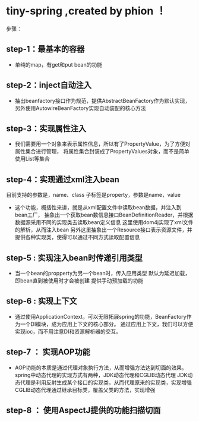 tiny-spring ,created by phion ！
=====

步骤：

## step-1：最基本的容器

* 单纯的map，有get和put bean的功能


## step-2：inject自动注入

* 抽出beanfactory接口作为规范，提供AbstractBeanFactory作为默认实现，
另外使用AutowireBeanFactory实现自动装配的核心方法


## step-3：实现属性注入

* 我们需要用一个对象来表示属性信息，所以有了PropertyValue，为了方便对属性集合进行管理，
将属性集合封装成了PropertyValues对象，而不是简单使用List等集合


## step-4：实现通过xml注入bean

目前支持的参数是，name、class
子标签是property，参数是name，value

* 这个功能，概括性来讲，就是从xml配置文件中读取bean数据，并注入到bean工厂，
抽象出一个获取bean数信息接口BeanDefinitionReader，并根据数据源采用不同的实现类去读取bean定义信息
这里使用dom4j实现了xml文件的解析，从而注入bean
另外这里抽象出一个Resource接口表示资源文件，并提供各种实现类，使得可以通过不同方式读取配置信息


## step-5 : 实现注入bean时传递引用类型

* 当一个bean的propperty为另一个bean时，传入应用类型
默认为延迟加载，即bean直到被使用时才会被创建
提供手动预加载的功能

## step-6 : 实现上下文

* 通过使用ApplicationContext，可以无限拓展spring的功能，BeanFactory作为一个DI模块，成为应用上下文的核心部分。
通过应用上下文，我们可以方便实现ioc，而不用注意DI和资源解析器的交互。


## step-7 ： 实现AOP功能

* AOP功能的本质是通过代理对象执行方法，从而增强方法达到切面的效果。
spring中动态代理的实现方式有两种，JDK动态代理和CGLIB动态代理
JDK动态代理是利用反射生成某个接口的实现类，从而代理原来的实现类，实现增强
CGLIB动态代理通过继承目标类，覆盖父类的方法，实现增强


## step-8 ： 使用AspectJ提供的功能扫描切面


